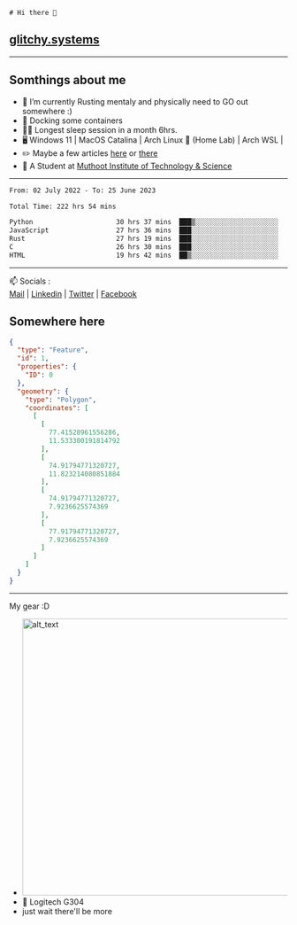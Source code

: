 ```
# Hi there 👋
```
## [glitchy.systems](https://glitchy.systems)
---

## Somthings about me



- 🌱 I’m currently Rusting mentaly and physically need to GO out somewhere :)
- 🐋 Docking some containers
- 😶‍🌫️ Longest sleep session in a month 6hrs.
- 🖥️ Windows 11 | MacOS Catalina | Arch Linux 🦩 (Home Lab) | Arch WSL |
- ✏️ Maybe a few articles [here](https://medium.com/@advaithnarayanan8) or [there](https://medium.com/@advaithnarayanan8)
- 📑 A Student at [Muthoot Institute of Technology & Science](https://mgmits.ac.in/)



---

<!--START_SECTION:waka-->

```txt
From: 02 July 2022 - To: 25 June 2023

Total Time: 222 hrs 54 mins

Python                     30 hrs 37 mins  ███▒░░░░░░░░░░░░░░░░░░░░░   13.74 %
JavaScript                 27 hrs 36 mins  ███░░░░░░░░░░░░░░░░░░░░░░   12.39 %
Rust                       27 hrs 19 mins  ███░░░░░░░░░░░░░░░░░░░░░░   12.26 %
C                          26 hrs 30 mins  ███░░░░░░░░░░░░░░░░░░░░░░   11.90 %
HTML                       19 hrs 42 mins  ██▒░░░░░░░░░░░░░░░░░░░░░░   08.84 %
```

<!--END_SECTION:waka-->

---

📫 Socials :<br>
[Mail](mailto:advaithnarayanan8@gmail.com) | [Linkedin](https://www.linkedin.com/in/advaith-narayanan-a72152214/) | [Twitter](https://twitter.com/advaithnarayan) | [Facebook](https://screenmessage.com/qinq)

## Somewhere here

```geojson
{
  "type": "Feature",
  "id": 1,
  "properties": {
    "ID": 0
  },
  "geometry": {
    "type": "Polygon",
    "coordinates": [
      [
        [
          77.41528961556286,
          11.533300191814792
        ],
        [
          74.91794771320727,
          11.823214080851884
        ],
        [
          74.91794771320727,
          7.9236625574369
        ],
        [
          77.91794771320727,
          7.9236625574369
        ]
      ]
    ]
  }
}
```


--- 
My gear :D

- [<img alt="alt_text" width="500px" src="https://valid.x86.fr/cache/banner/xv24bv-6.png" />](https://valid.x86.fr/xv24bv)
- 🐁 Logitech G304
- just wait there'll be more

